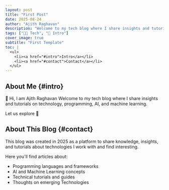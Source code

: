 ```yaml
---
layout: post
title: "First Post"
date: 2025-08-24
author: "Ajith Raghavan"
description: "Welcome to my tech blog where I share insights and tutorials on technology, programming, AI, and machine learning."
tags: ["🧑‍💻 Tech", "🙋 Intro"]
cover_image: true
subtitle: "First Template"
toc: |
  <ul>
    <li><a href="#intro">Intro</a></li>
    <li><a href="#contact">Contact</a></li>
  </ul>
---
```


## About Me {#intro}

👋 Hi, I am Ajith Raghavan Welcome to my tech blog where I share insights and tutorials on technology, programming, AI, and machine learning.

Let us explore 🚀

## About This Blog {#contact}

This blog was created in 2025 as a platform to share knowledge, insights, and tutorials about technologies I work with and find interesting.

Here you'll find articles about:

- Programming languages and frameworks
- AI and Machine Learning concepts
- Technical tutorials and guides
- Thoughts on emerging Technologies
